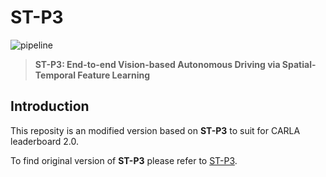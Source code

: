 # ST-P3

![pipeline](imgs/pipeline.png)

> **ST-P3: End-to-end Vision-based Autonomous Driving via Spatial-Temporal Feature Learning**  
 

## Introduction
This reposity is an modified version based on **ST-P3** to suit for CARLA leaderboard 2.0. 

To find original version of **ST-P3** please refer to [ST-P3](https://github.com/OpenDriveLab/ST-P3).



